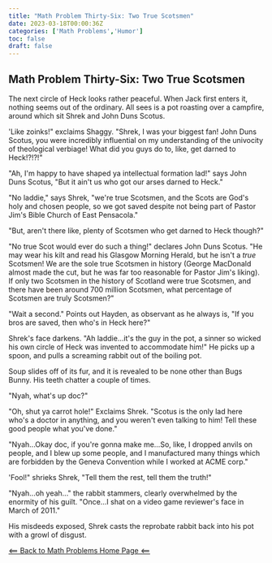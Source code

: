 ```yaml
---
title: "Math Problem Thirty-Six: Two True Scotsmen"
date: 2023-03-18T00:00:36Z
categories: ['Math Problems','Humor']
toc: false
draft: false
---
```


## Math Problem Thirty-Six: Two True Scotsmen

The next circle of Heck looks rather peaceful. When Jack first enters it, nothing seems out of the ordinary. All sees is a pot roasting over a campfire, around which sit Shrek and John Duns Scotus.

'Like zoinks!" exclaims Shaggy. "Shrek, I was your biggest fan! John Duns Scotus, you were incredibly influential on my understanding of the univocity of theological verbiage! What did you guys do to, like, get darned to Heck!?!?!"

"Ah, I'm happy to have shaped ya intellectual formation lad!" says John Duns Scotus, "But it ain't us who got our arses darned to Heck."

"No laddie," says Shrek, "we're true Scotsmen, and the Scots are God's holy and chosen people, so we got saved despite not being part of Pastor Jim's Bible Church of East Pensacola."

"But, aren't there like, plenty of Scotsmen who get darned to Heck though?"

"No true Scot would ever do such a thing!" declares John Duns Scotus. "He may wear his kilt and read his Glasgow Morning Herald, but he isn't a *true* Scotsmen! We are the sole true Scotsmen in history (George MacDonald almost made the cut, but he was far too reasonable for Pastor Jim's liking). If only two Scotsmen in the history of Scotland were true Scotsmen, and there have been around 700 million Scotsmen, what percentage of Scotsmen are truly Scotsmen?"

"Wait a second." Points out Hayden, as observant as he always is, "If you bros are saved, then who's in Heck here?"

Shrek's face darkens. "Ah laddie...it's the guy in the pot, a sinner so wicked his own circle of Heck was invented to accommodate him!" He picks up a spoon, and pulls a screaming rabbit out of the boiling pot. 

Soup slides off of its fur, and it is revealed to be none other than Bugs Bunny. His teeth chatter a couple of times.

"Nyah, what's up doc?"

"Oh, shut ya carrot hole!" Exclaims Shrek. "Scotus is the only lad here who's a doctor in anything, and you weren't even talking to him! Tell these good people what you've done."

"Nyah...Okay doc, if you're gonna make me...So, like, I dropped anvils on people, and I blew up some people, and I manufactured many things which are forbidden by the Geneva Convention while I worked at ACME corp."

'Fool!" shrieks Shrek, "Tell them the rest, tell them the truth!" 

"Nyah...oh yeah..." the rabbit stammers, clearly overwhelmed by the enormity of his guilt. "Once...I shat on a video game reviewer's face in March of 2011."

His misdeeds exposed, Shrek casts the reprobate rabbit back into his pot with a growl of disgust. 

[<== Back to Math Problems Home Page <==](/humor/problems/#season-four-the-harrowing-of-heck)

